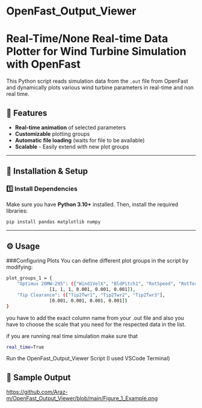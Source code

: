 # OpenFast_Output_Viewer

# Real-Time/None Real-time Data Plotter for Wind Turbine Simulation with OpenFast

This Python script reads simulation data from the `.out` file from OpenFast and dynamically plots various wind turbine parameters in real-time and non real time.

## 📌 Features
- **Real-time animation** of selected parameters
- **Customizable** plotting groups
- **Automatic file loading** (waits for file to be available)
- **Scalable** - Easily extend with new plot groups

---

## 🚀 Installation & Setup
### 1️⃣ Install Dependencies
Make sure you have **Python 3.10+** installed. Then, install the required libraries:

```bash
pip install pandas matplotlib numpy
```

---
## ⚙️ Usage
###Configuring Plots
You can define different plot groups in the script by modifying:

```bash
plot_groups_1 = {
    "Optimus 20MW-295": (["Wind1VelX", "BldPitch1", "RotSpeed", "RotTorq", "RotPwr", "GenPwr"], 
                [1, 1, 1, 0.001, 0.001, 0.001]),
    "Tip Clearance": (["Tip2Twr1", "Tip2Twr2", "Tip2Twr3"], 
                [0.001, 0.001, 0.001, 0.001])
}
```


you have to add the exact column name from your .out file and also you have to choose the scale that you need for the respected data in the list.

if you are running real time simulation make sure that 
```bash
real_time=True
```
Run the OpenFast_Output_Viewer Script (I used VSCode Terminal)

## 📸 Sample Output
https://github.com/Araz-m/OpenFast_Output_Viewer/blob/main/Figure_1_Example.png

